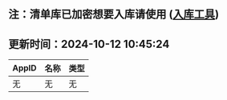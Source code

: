 ## 注：清单库已加密想要入库请使用 ([入库工具](https://github.com/BlankTMing/ManifestAutoUpdate/releases))

## 更新时间：2024-10-12 10:45:24
| AppID | 名称 | 类型  |
| :-------------------- | :----------------------------- | :----------- |
| 无 | 无 | 无 |
